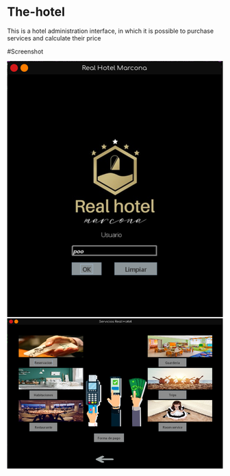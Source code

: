 # The-hotel
This is a hotel administration interface, in which it is possible to purchase services and calculate their price

#Screenshot

![App Screenshot](https://github.com/shapzo/The-hotel/blob/main/Screenshot/Hotel%20login.png?raw=true)
![App Screenshot](https://github.com/shapzo/The-hotel/blob/main/Screenshot/Hotel%20administration.png?raw=true)
